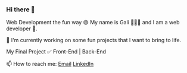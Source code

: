 ### Hi there 👋

<!--
**galiii/galiii** is a ✨ _special_ ✨ repository because its `README.md` (this file) appears on your GitHub profile.

Here are some ideas to get you started:

- 🔭 I’m currently working on ...
- 🌱 I’m currently learning ...
- 👯 I’m looking to collaborate on ...
- 🤔 I’m looking for help with ...
- 💬 Ask me about ...
- 📫 How to reach me: ...
- 😄 Pronouns: ...
- ⚡ Fun fact: ...
-->
Web Development the fun way 😄
My name is Gali 👩🏼‍💻 and I am a web developer 🚀.

🔭 I'm currently working on some fun projects that I want to bring to life.

My Final Project ✅ Front-End | Back-End

📫 How to reach me:
[Email](gali.shipod.1955@gmail.com) 
[LinkedIn](https://www.linkedin.com/in/gali-brill/)
